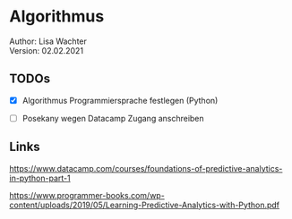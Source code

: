 # Algorithmus

Author: Lisa Wachter   
Version: 02.02.2021



## TODOs

- [x] Algorithmus Programmiersprache festlegen (Python)
- [ ] Posekany wegen Datacamp Zugang anschreiben









## Links

https://www.datacamp.com/courses/foundations-of-predictive-analytics-in-python-part-1

https://www.programmer-books.com/wp-content/uploads/2019/05/Learning-Predictive-Analytics-with-Python.pdf